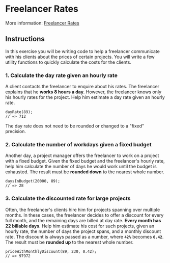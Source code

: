 # Freelancer Rates

More information: [Freelancer Rates](https://exercism.org/tracks/javascript/exercises/freelancer-rates)

## Instructions

In this exercise you will be writing code to help a freelancer communicate with his clients about the prices of certain projects. You will write a few utility functions to quickly calculate the costs for the clients.

### 1. Calculate the day rate given an hourly rate

A client contacts the freelancer to enquire about his rates. The freelancer explains that he **works 8 hours a day**. However, the freelancer knows only his hourly rates for the project. Help him estimate a day rate given an hourly rate.

```
dayRate(89);
// => 712
```

The day rate does not need to be rounded or changed to a "fixed" precision.

### 2. Calculate the number of workdays given a fixed budget

Another day, a project manager offers the freelancer to work on a project with a fixed budget. Given the fixed budget and the freelancer's hourly rate, help him calculate the number of days he would work until the budget is exhausted. The result must be **rounded down** to the nearest whole number.

```
daysInBudget(20000, 89);
// => 28
```

### 3. Calculate the discounted rate for large projects

Often, the freelancer's clients hire him for projects spanning over multiple months. In these cases, the freelancer decides to offer a discount for every full month, and the remaining days are billed at day rate. **Every month has 22 billable days**. Help him estimate his cost for such projects, given an hourly rate, the number of days the project spans, and a monthly discount rate. The discount is always passed as a number, where **`42%`** becomes **`0.42`**. The result must be **rounded up** to the nearest whole number.

```
priceWithMonthlyDiscount(89, 230, 0.42);
// => 97972
```

